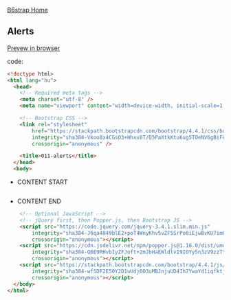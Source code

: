 [B6strap Home](https://kissjgabi.github.io/B6strap/)  
  
## Alerts

<a href="https://kissjgabi.github.io/B6strap/beginner/$01-01-alerts.html" target="_blank">Prevew in browser</a>

code:

```html
<!doctype html>
<html lang="hu">
  <head>
    <!-- Required meta tags -->
    <meta charset="utf-8" />
    <meta name="viewport" content="width=device-width, initial-scale=1, shrink-to-fit=no" />

    <!-- Bootstrap CSS -->
    <link rel="stylesheet" 
	  	href="https://stackpath.bootstrapcdn.com/bootstrap/4.4.1/css/bootstrap.min.css" 
		integrity="sha384-Vkoo8x4CGsO3+Hhxv8T/Q5PaXtkKtu6ug5TOeNV6gBiFeWPGFN9MuhOf23Q9Ifjh" 
		crossorigin="anonymous" />

    <title>011-alerts</title>
  </head>
  <body>
```
+ CONTENT START 
```html
```
+ CONTENT END 
```html
    <!-- Optional JavaScript -->
    <!-- jQuery first, then Popper.js, then Bootstrap JS -->
    <script src="https://code.jquery.com/jquery-3.4.1.slim.min.js" 
		integrity="sha384-J6qa4849blE2+poT4WnyKhv5vZF5SrPo0iEjwBvKU7imGFAV0wwj1yYfoRSJoZ+n" 
		crossorigin="anonymous"></script>
    <script src="https://cdn.jsdelivr.net/npm/popper.js@1.16.0/dist/umd/popper.min.js" 
		integrity="sha384-Q6E9RHvbIyZFJoft+2mJbHaEWldlvI9IOYy5n3zV9zzTtmI3UksdQRVvoxMfooAo" 
		crossorigin="anonymous"></script>
    <script src="https://stackpath.bootstrapcdn.com/bootstrap/4.4.1/js/bootstrap.min.js" 
		integrity="sha384-wfSDF2E50Y2D1uUdj0O3uMBJnjuUD4Ih7YwaYd1iqfktj0Uod8GCExl3Og8ifwB6" 
		crossorigin="anonymous"></script>
  </body>
</html>
```
